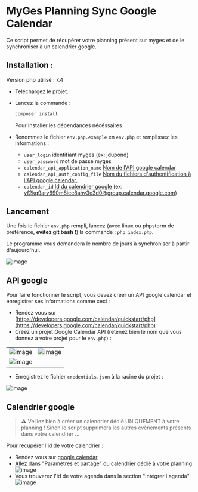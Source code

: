 # MyGes Planning Sync Google Calendar

Ce script permet de récupérer votre planning présent sur myges et de le synchroniser à un calendrier google.

## Installation :

Version php utilisé : 7.4

* Téléchargez le projet.

* Lancez la commande : 
    ```bash
    composer install
    ```
    Pour installer les dépendances nécéssaires
    
* Renommez le fichier `env.php.example` en `env.php` et remplissez les informations :
    * `user_login` identifiant myges (ex: jdupond)
    * `user_password` mot de passe myges
    * `calendar_api_application_name` [Nom de l'API google calendar](#api-google)
    * `calendar_api_auth_config_file` [Nom du fichiers d'authentification à l'API google calendar.](#api-google)
    * `calendar_id`[ Id du calendrier google](#calendrier-google) (ex: vf2kq9ary690m8iee8ahv3e3d0@group.calendar.google.com)

## Lancement
Une fois le fichier `env.php` rempli, lancez (avec linux ou phpstorm de préférence, **evitez git bash !**) la commande : `php index.php`.

Le programme vous demandera le nombre de jours à synchroniser à partir d'aujourd'hui. 

![image](https://i.imgur.com/qojtmG6.png)

## API google

Pour faire fonctionner le script, vous devez créer un API google calendar et enregistrer ses informations comme ceci :

* Rendez vous sur [https://developers.google.com/calendar/quickstart/php](https://developers.google.com/calendar/quickstart/php)
* Créez un projet Google Calendar API (retenez bien le nom que vous donnez à votre projet pour le `env.php`) : 

|   |   |
|---|---|
|![image](https://i.imgur.com/xZkQC03.png) | ![image](https://i.imgur.com/QVQ6vH2.png) |
|![image](https://i.imgur.com/AmHIOfb.png)||

* Enregistrez le fichier `credentials.json` à la racine du projet :

![image](https://i.imgur.com/XxVO6z5.png)


## Calendrier google

>  :warning: Veillez bien à créer un calendrier dédié UNIQUEMENT à votre planning ! Sinon le script supprimera les autres évènements présents dans votre calendrier ...

Pour récupérer l'id de votre calendrier : 
* Rendez vous sur [google calendar](https://calendar.google.com)
* Allez dans "Paramètres et partage" du calendrier dédié à votre planning
![image](https://i.imgur.com/QAZPssf.png)
* Vous trouverez l'id de votre agenda dans la section "Intégrer l'agenda"
![image](https://i.imgur.com/1p0Ra2q.png)
